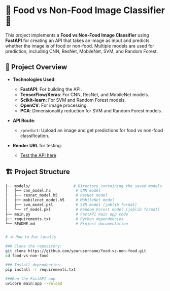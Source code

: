 # 🍔 Food vs Non-Food Image Classifier 🥗

This project implements a **Food vs Non-Food Image Classifier** using **FastAPI** for creating an API that takes an image as input and predicts whether the image is of food or non-food. Multiple models are used for prediction, including CNN, ResNet, MobileNet, SVM, and Random Forest.

## 🚀 Project Overview

- **Technologies Used**:
  - **FastAPI**: For building the API.
  - **TensorFlow/Keras**: For CNN, ResNet, and MobileNet models.
  - **Scikit-learn**: For SVM and Random Forest models.
  - **OpenCV**: For image processing.
  - **PCA**: Dimensionality reduction for SVM and Random Forest models.
  
- **API Route**:
  - `/predict`: Upload an image and get predictions for food vs non-food classification.

- **Render URL** for testing:  
  - [Test the API here](https://food-non-food.onrender.com/predict)

## 🏗️ Project Structure

```bash
├── models/                   # Directory containing the saved models
│   ├── cnn_model.h5           # CNN model
│   ├── resnet_model.h5        # ResNet model
│   ├── mobilenet_model.h5     # MobileNet model
│   ├── svm_model.pkl          # SVM model (joblib format)
│   └── rf_model.pkl           # Random Forest model (joblib format)
├── main.py                    # FastAPI main app code
├── requirements.txt           # Python dependencies
└── README.md                  # Project documentation


# ⚙️ How to Run Locally

### Clone the repository:
git clone https://github.com/yourusername/food-vs-non-food.git
cd food-vs-non-food

### Install dependencies:
pip install -r requirements.txt

###Run the FastAPI app
uvicorn main:app --reload


